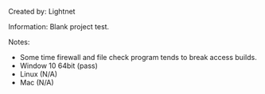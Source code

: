 Created by: Lightnet

Information: Blank project test.

Notes:
 * Some time firewall and file check program tends to break access builds.
 * Window 10 64bit (pass)
 * Linux (N/A)
 * Mac (N/A)

